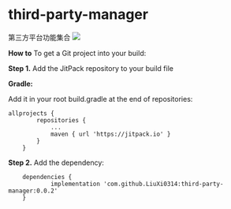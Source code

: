 third-party-manager
===========
第三方平台功能集合
[![](https://jitpack.io/v/LiuXi0314/third-party-manager.svg)](https://jitpack.io/#LiuXi0314/third-party-manager)

**How to**
To get a Git project into your build:

**Step 1.** Add the JitPack repository to your build file

**Gradle:**

Add it in your root build.gradle at the end of repositories:
```
allprojects {
		repositories {
			...
			maven { url 'https://jitpack.io' }
		}
	}
```
**Step 2.** Add the dependency:
```
	dependencies {
	        implementation 'com.github.LiuXi0314:third-party-manager:0.0.2'
	}
```
